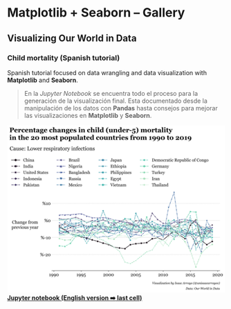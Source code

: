 # Matplotlib + Seaborn – Gallery
## Visualizing Our World in Data
### Child mortality (Spanish tutorial)
Spanish tutorial focused on data wrangling and data visualization with **Matplotlib** and **Seaborn**.

> En la _Jupyter Notebook_ se encuentra todo el proceso para la generación de la visualización final. 
> Esta documentado desde la manipulación de los datos con **Pandas** hasta consejos para mejorar las 
> visualizaciones en **Matplotlib** y **Seaborn**.

![Child mortality](./../Matplotlib_Seaborn/visualizing_our_world_in_data/images/visualizing_our_world_in_data_01_child_mortality_english.png)
[**Jupyter notebook (English version :arrow_right: last cell)**](https://github.com/isaacarroyov/data_visualization_practice/blob/master/Matplotlib_Seaborn/visualizing_our_world_in_data/01_child_morality.ipynb)
